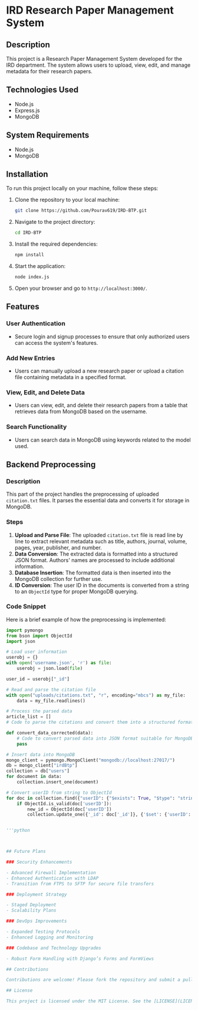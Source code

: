 # IRD Research Paper Management System

## Description

This project is a Research Paper Management System developed for the IRD department. The system allows users to upload, view, edit, and manage metadata for their research papers.

## Technologies Used

- Node.js
- Express.js
- MongoDB

## System Requirements

- Node.js
- MongoDB

## Installation

To run this project locally on your machine, follow these steps:

1. Clone the repository to your local machine:
    ```sh
    git clone https://github.com/Pourav619/IRD-BTP.git
    ```

2. Navigate to the project directory:
    ```sh
    cd IRD-BTP
    ```

3. Install the required dependencies:
    ```sh
    npm install
    ```

4. Start the application:
    ```sh
    node index.js
    ```

5. Open your browser and go to `http://localhost:3000/`.

## Features

### User Authentication

- Secure login and signup processes to ensure that only authorized users can access the system's features.

### Add New Entries

- Users can manually upload a new research paper or upload a citation file containing metadata in a specified format.

### View, Edit, and Delete Data

- Users can view, edit, and delete their research papers from a table that retrieves data from MongoDB based on the username.

### Search Functionality

- Users can search data in MongoDB using keywords related to the model used.

## Backend Preprocessing

### Description

This part of the project handles the preprocessing of uploaded `citation.txt` files. It parses the essential data and converts it for storage in MongoDB.

### Steps

1. **Upload and Parse File**: The uploaded `citation.txt` file is read line by line to extract relevant metadata such as title, authors, journal, volume, pages, year, publisher, and number.
2. **Data Conversion**: The extracted data is formatted into a structured JSON format. Authors' names are processed to include additional information.
3. **Database Insertion**: The formatted data is then inserted into the MongoDB collection for further use.
4. **ID Conversion**: The user ID in the documents is converted from a string to an `ObjectId` type for proper MongoDB querying.

### Code Snippet

Here is a brief example of how the preprocessing is implemented:

```python
import pymongo
from bson import ObjectId
import json

# Load user information
userobj = {}
with open('username.json', 'r') as file:
    userobj = json.load(file)

user_id = userobj["_id"]

# Read and parse the citation file
with open("uploads/citations.txt", "r", encoding="mbcs") as my_file:
    data = my_file.readlines()

# Process the parsed data
article_list = []
# Code to parse the citations and convert them into a structured format

def convert_data_corrected(data):
    # Code to convert parsed data into JSON format suitable for MongoDB
    pass

# Insert data into MongoDB
mongo_client = pymongo.MongoClient("mongodb://localhost:27017/")
db = mongo_client["irdBtp"]
collection = db["users"]
for document in data:
    collection.insert_one(document)

# Convert userID from string to ObjectId
for doc in collection.find({"userID": {"$exists": True, "$type": "string"}}):
    if ObjectId.is_valid(doc['userID']):
        new_id = ObjectId(doc['userID'])
        collection.update_one({'_id': doc['_id']}, {'$set': {'userID': new_id}})


'''python



## Future Plans

### Security Enhancements

- Advanced Firewall Implementation
- Enhanced Authentication with LDAP
- Transition from FTPS to SFTP for secure file transfers

### Deployment Strategy

- Staged Deployment
- Scalability Plans

### DevOps Improvements

- Expanded Testing Protocols
- Enhanced Logging and Monitoring

### Codebase and Technology Upgrades

- Robust Form Handling with Django’s Forms and FormViews

## Contributions

Contributions are welcome! Please fork the repository and submit a pull request for review.

## License

This project is licensed under the MIT License. See the [LICENSE](LICENSE) file for details.
